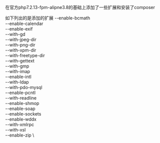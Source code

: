 在官方php7.2.13-fpm-alipne3.8的基础上添加了一些扩展和安装了composer

如下列出的是添加的扩展
--enable-bcmath \
--enable-calendar \
--enable-exif \
--with-gd \
--with-jpeg-dir \
--with-png-dir \
--with-xpm-dir \
--with-freetype-dir \
--with-gettext \
--with-gmp \
--with-imap \
--enable-intl \
--with-ldap \
--with-pdo-mysql \
--enable-pcntl \
--with-readline \
--enable-shmop \
--enable-soap \
--enable-sockets \
--enable-wddx \
--with-xmlrpc \
--with-xsl \
--enable-zip \
        